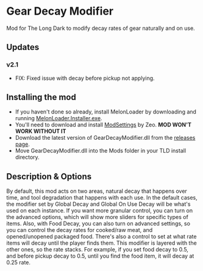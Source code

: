 # Gear Decay Modifier
Mod for The Long Dark to modify decay rates of gear naturally and on use.

## Updates
### v2.1
* FIX: Fixed issue with decay before pickup not applying.

## Installing the mod
* If you haven't done so already, install MelonLoader by downloading and running [MelonLoader.Installer.exe](https://github.com/HerpDerpinstine/MelonLoader/releases/latest/download/MelonLoader.Installer.exe).
* You'll need to download and install [ModSettings](https://github.com/zeobviouslyfakeacc/ModSettings/releases/download/v1.7/ModSettings.dll) by Zeo. **MOD WON'T WORK WITHOUT IT**
* Download the latest version of GearDecayModifier.dll from the [releases page](https://github.com/Xpazeman/tld-gear-decay-modifier/releases/latest).
* Move GearDecayModifier.dll into the Mods folder in your TLD install directory.

## Description & Options
By default, this mod acts on two areas, natural decay that happens over time, and tool degradation that happens with each use. In the default cases, the modifier set by Global Decay and Global On Use Decay will be what's used on each instance.
If you want more granular control, you can turn on the advanced options, which will show more sliders for specific types of items.
Also, with Food Decay, you can also turn on advanced settings, so you can control the decay rates for cooked/raw meat, and opened/unopened packaged food.
There's also a control to set at what rate items will decay until the player finds them. This modifier is layered with the other ones, so the rate stacks. For example, if you set food decay to 0.5, and before pickup decay to 0.5, until you find the food item, it will decay at 0.25 rate.